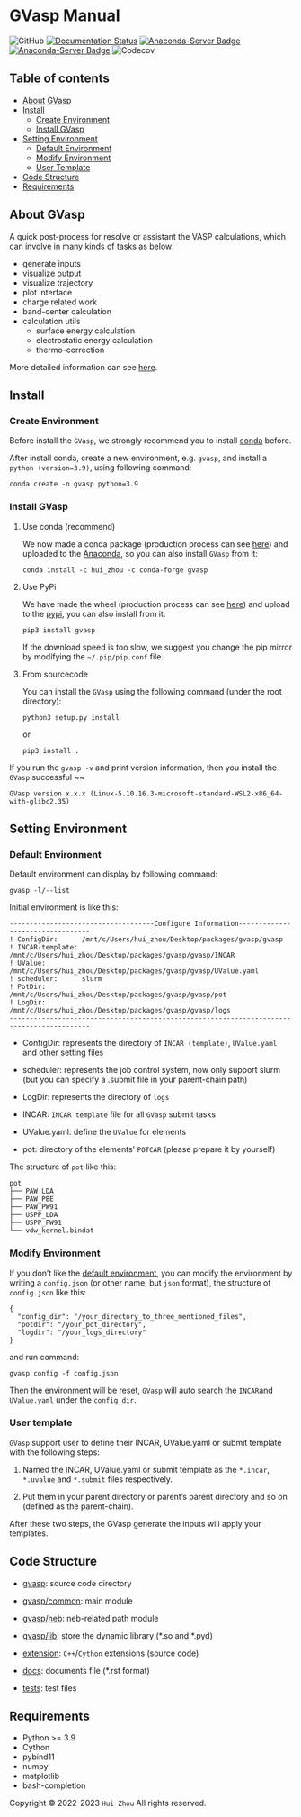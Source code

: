 # GVasp Manual

![GitHub](https://img.shields.io/github/license/Rasic2/gvasp)
[![Documentation Status](https://readthedocs.org/projects/qvasp/badge/?version=latest)](https://qvasp.readthedocs.io/en/latest/?badge=latest)
[![Anaconda-Server Badge](https://anaconda.org/hui_zhou/gvasp/badges/version.svg)](https://anaconda.org/hui_zhou/gvasp)
[![Anaconda-Server Badge](https://anaconda.org/hui_zhou/gvasp/badges/platforms.svg)](https://anaconda.org/hui_zhou/gvasp)
![Codecov](https://img.shields.io/codecov/c/github/Rasic2/gvasp)

## Table of contents

- [About GVasp](#about-gvasp)
- [Install](#install)
    - [Create Environment](#create-environment)
    - [Install GVasp](#install-gvasp)
- [Setting Environment](#setting-environment)
    - [Default Environment](#default-environment)
    - [Modify Environment](#modify-environment)
    - [User Template](#user-template)
- [Code Structure](#code-structure)
- [Requirements](#requirements)

## About GVasp

A quick post-process for resolve or assistant the VASP calculations, which can involve in many kinds of tasks as below:

- generate inputs
- visualize output
- visualize trajectory
- plot interface
- charge related work
- band-center calculation
- calculation utils
    - surface energy calculation
    - electrostatic energy calculation
    - thermo-correction

More detailed information can see [here](https://qvasp.readthedocs.io/en/latest/).

## Install

### Create Environment

Before install the `GVasp`, we strongly recommend you to install [conda](https://www.anaconda.com/products/distribution)
before.

After install conda, create a new environment, e.g. `gvasp`, and install a `python (version=3.9)`, using following
command:

```
conda create -n gvasp python=3.9
```

### Install GVasp

1. Use conda (recommend)

   We now made a conda package (production process can
   see [here](https://codenote.readthedocs.io/en/latest/package.html#conda-package)) and uploaded to
   the [Anaconda](https://anaconda.org/hui_zhou/gvasp), so you can also install `GVasp` from it:

   ```
   conda install -c hui_zhou -c conda-forge gvasp
   ```

2. Use PyPi

   We have made the wheel (production process can
   see [here](https://codenote.readthedocs.io/en/latest/package.html#pypi-wheel)) and upload to
   the [pypi](https://pypi.org/project/gvasp/),
   you can also install from it:

   ```
   pip3 install gvasp
   ```

   If the download speed is too slow, we suggest you change the pip mirror by modifying the `~/.pip/pip.conf` file.

3. From sourcecode

   You can install the `GVasp` using the following command (under the root directory):

   ```
   python3 setup.py install
   ```

   or

   ```
   pip3 install .
   ```

If you run the `gvasp -v` and print version information, then you install the `GVasp` successful ~~

```
GVasp version x.x.x (Linux-5.10.16.3-microsoft-standard-WSL2-x86_64-with-glibc2.35)
```

## Setting Environment

### Default Environment

Default environment can display by following command:

```
gvasp -l/--list
```

Initial environment is like this:

```
------------------------------------Configure Information---------------------------------
! ConfigDir:      /mnt/c/Users/hui_zhou/Desktop/packages/gvasp/gvasp
! INCAR-template: /mnt/c/Users/hui_zhou/Desktop/packages/gvasp/gvasp/INCAR
! UValue:         /mnt/c/Users/hui_zhou/Desktop/packages/gvasp/gvasp/UValue.yaml
! scheduler:      slurm
! PotDir:         /mnt/c/Users/hui_zhou/Desktop/packages/gvasp/gvasp/pot
! LogDir:         /mnt/c/Users/hui_zhou/Desktop/packages/gvasp/gvasp/logs
------------------------------------------------------------------------------------------
```

- ConfigDir: represents the directory of `INCAR (template)`, `UValue.yaml` and other setting files

- scheduler: represents the job control system, now only support slurm (but you can specify a .submit file in your
  parent-chain path)

- LogDir: represents the directory of `logs`

- INCAR: `INCAR template` file for all `GVasp` submit tasks

- UValue.yaml: define the `UValue` for elements

- pot: directory of the elements' `POTCAR` (please prepare it by yourself)

The structure of `pot` like this:

```
pot
├── PAW_LDA
├── PAW_PBE
├── PAW_PW91
├── USPP_LDA
├── USPP_PW91
└── vdw_kernel.bindat
```

### Modify Environment

If you don’t like the [default environment](#default-environment), you can modify the environment by
writing a `config.json` (or other name, but `json` format), the structure
of `config.json` like this:

```
{
  "config_dir": "/your_directory_to_three_mentioned_files",
  "potdir": "/your_pot_directory",
  "logdir": "/your_logs_directory"
}
```

and run command:

```
gvasp config -f config.json
```

Then the environment will be reset, `GVasp` will auto search the `INCAR`and `UValue.yaml` under the `config_dir`.

### User template

`GVasp` support user to define their INCAR, UValue.yaml or submit template with the following steps:

1. Named the INCAR, UValue.yaml or submit template as the `*.incar`, `*.uvalue` and `*.submit` files respectively.

2. Put them in your parent directory or parent’s parent directory and so on (defined as the parent-chain).

After these two steps, the GVasp generate the inputs will apply your templates.

## Code Structure

- [gvasp](gvasp): source code directory

- [gvasp/common](gvasp/common): main module

- [gvasp/neb](gvasp/neb): neb-related path module

- [gvasp/lib](gvasp/lib): store the dynamic library (\*.so and \*.pyd)

- [extension](extension): `C++`/`Cython` extensions (source code)

- [docs](docs): documents file (\*.rst format)

- [tests](tests): test files

## Requirements

- Python >= 3.9
- Cython
- pybind11
- numpy
- matplotlib
- bash-completion

Copyright © 2022-2023 `Hui Zhou` All rights reserved.

